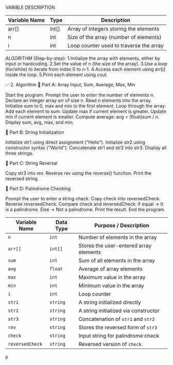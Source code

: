 VARIBLE DESCRIPTION

| Variable Name | Type       | Description                                     |
|---------------|------------|-------------------------------------------------|
| arr[]         | int[]      | Array of integers storing the elements          |
| n             | int        | Size of the array (number of elements)          |
| i             | int        | Loop counter used to traverse the array         |


*ALGORITHM* (Step-by-step):
1.Initialize the array with elements, either by input or hardcoding.
2.Set the value of n (the size of the array).
3.Use a loop (for/while) to iterate from index 0 to n-1.
4.Access each element using arr[i] inside the loop.
5.Print each element using cout.


✅ 2. Algorithm
🔷 Part A: Array Input, Sum, Average, Max, Min

Start the program.
Prompt the user to enter the number of elements n.
Declare an integer array arr of size n.
Read n elements into the array.
Initialize sum to 0, max and min to the first element.
Loop through the array:
Add each element to sum.
Update max if current element is greater.
Update min if current element is smaller.
Compute average: avg = (float)sum / n.
Display sum, avg, max, and min.

🔷 Part B: String Initialization

Initialize str1 using direct assignment ("Hello").
Initialize str2 using constructor syntax ("World").
Concatenate str1 and str2 into str3.
Display all three strings.

🔷 Part C: String Reversal

Copy str3 into rev.
Reverse rev using the reverse() function.
Print the reversed string.

🔷 Part D: Palindrome Checking

Prompt the user to enter a string check.
Copy check into reversedCheck.
Reverse reversedCheck.
Compare check and reversedCheck:
If equal → It is a palindrome.
Else → Not a palindrome.
Print the result.
End the program.


| **Variable Name** | **Data Type** | **Purpose / Description**              |
| ----------------- | ------------- | -------------------------------------- |
| `n`               | `int`         | Number of elements in the array        |
| `arr[]`           | `int[]`       | Stores the user-entered array elements |
| `sum`             | `int`         | Sum of all elements in the array       |
| `avg`             | `float`       | Average of array elements              |
| `max`             | `int`         | Maximum value in the array             |
| `min`             | `int`         | Minimum value in the array             |
| `i`               | `int`         | Loop counter                           |
| `str1`            | `string`      | A string initialized directly          |
| `str2`            | `string`      | A string initialized via constructor   |
| `str3`            | `string`      | Concatenation of `str1` and `str2`     |
| `rev`             | `string`      | Stores the reversed form of `str3`     |
| `check`           | `string`      | Input string for palindrome check      |
| `reversedCheck`   | `string`      | Reversed version of `check`            |
p
